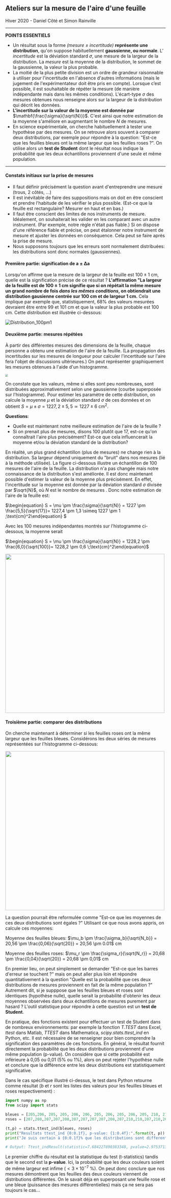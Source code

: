 ## Ateliers sur la mesure de l'aire d'une feuille 

Hiver 2020 - Daniel Côté et Simon Rainville



------

**POINTS ESSENTIELS** 

- Un résultat sous la forme *(mesure ± incertitude)* **représente une distribution**, qu'on suppose habituellement **gaussienne, ou normale**. L’ *incertitude* est la déviation standard 𝜎, une mesure de la largeur de la distribution. La *mesure* est la moyenne de la distribution, le sommet de la gaussienne, la valeur la plus probable.
- La moitié de la plus petite division est un ordre de grandeur raisonnable à utiliser pour l'incertitude en l'absence d'autres informations (mais le jugement de l'expérimentateur doit être pris en compte). Lorsque c’est possible, il est souhaitable de répéter la mesure (de manière indépendante mais dans les mêmes conditions). L'écart-type $\sigma$ des mesures obtenues nous renseigne alors sur la largeur de la distribution qui décrit les données. 
- **L’incertitude sur la valeur de la moyenne est donnée par** $\mathbf{\frac{\sigma}{\sqrt{N}}}$. C'est ainsi que notre estimation de la moyenne s'améliore en augmentant le nombre $N$ de mesures. 
- En science expérimentale, on cherche habituellement à tester une hypothèse par des mesures. On se retrouve alors souvent à comparer deux distributions, par exemple pour répondre à la question: "Est-ce que les feuilles bleues ont la même largeur que les feuilles roses ?". On utilise alors un **test de Student** dont le résultat nous indique la probabilité que les deux échantillons proviennent d'une seule et même population. 

------



#### Constats initiaux sur la prise de mesures

- Il faut définir précisément la question avant d'entreprendre une mesure (trous, 2 côtés, ...) 
- Il est inévitable de faire des suppositions mais on doit en être conscient et prendre l'habitude de les vérifier le plus possible. (Est-ce que la feuille est rectangulaire? Mesurer en haut et en bas.)
- Il faut être conscient des limites de nos instruments de mesure. Idéalement, on souhaiterait les valider en les comparant avec un autre instrument. (Par exemple, notre règle n'était pas fiable.) Si on dispose d'une référence fiable et précise, on peut étalonner notre instrument de mesure et ajuster les données en conséquence. Cela peut se faire après la prise de mesure.
- Nous supposons toujours que les erreurs sont normalement distribuées: les distributions sont donc normales (gaussiennes).



#### Première partie: signification de $\mathbf{a\pm\Delta a}$

Lorsqu'on affirme que la mesure de la largeur de la feuille est $100\pm1~$cm, quelle est la signification précise de ce résultat ?  **L'affirmation "La largeur de la feuille est de $100\pm1~$cm signifie que si on répètait la même mesure un grand nombre de fois *dans les mêmes conditions*, on obtiendrait une distribution gausienne centrée sur 100 cm et de largeur 1 cm.**  Cela implique par exemple que, statistiquement, 68% des valeurs mesurées devraient être entre 99 et 101 cm et que la valeur la plus probable est 100 cm.  Cette distribution est illustrée ci-dessous:

![Distribution_100pm1](Resume-atelier-imperfecto.assets/Distribution_100pm1.png)



#### Deuxième partie: mesures répétées

À partir des différentes mesures des dimensions de la feuille, chaque personne a obtenu une estimation de l'aire de la feuille. (La propagation des incertitudes sur les mesures de longueur pour calculer l'incertitude sur l'aire fera l'objet de discussions ultérieures.) On peut représenter graphiquement les mesures obtenues à l'aide d'un histogramme. 

<img src="Resume-atelier-imperfecto.assets/Donnees-aire-17.png" style="zoom: 50%;" >



On constate que les valeurs, même si elles sont peu nombreuses, sont distribuées approximativement selon une gaussienne (courbe superposée sur l'histogramme). Pour estimer les paramètre de cette distribution, on calcule la moyenne $\mu$ et la déviation standard $\sigma$ de ces données et on obtient $S = \mu \pm \sigma = 1227,2\pm5,5\simeq 1227\pm6~\text{cm}^2$.

**Questions**:

- Quelle est maintenant notre meilleure estimation de l'aire de la feuille ? 
- Si on prenait plus de mesures, disons 100 plutôt que 17, est-ce qu'on connaîtrait l'aire plus précisément? Est-ce que cela influencerait la moyenne et/ou la déviation standard de la distribution?

En réalité, un plus grand échantillon (plus de mesures) ne change rien à la distribution. Sa largeur dépend uniquement du "bruit" dans nos mesures (lié à la méthode utilisée). La figure ci-dessous illustre un échantillon de 100 mesures de l'aire de la feuille. La distribution n'a pas changée mais notre connaissance de la distribution s'est améliorée. Il est donc maintenant possible d'estimer la valeur de la moyenne plus précisément. En effet, l'incertitude sur la moyenne est donnée par la déviation standard $\sigma$ divisée par $\sqrt{N}$, où $N$ est le nombre de mesures . Donc notre estimation de l'aire de la feuille est:

$\begin{equation} S = \mu \pm \frac{\sigma}{\sqrt{N}} = 1227 \pm \frac{5,5}{\sqrt{17}}= 1227,4 \pm 1,3 \simeq 1227 \pm 1 \;\text{cm}^2\end{equation} $

Avec les 100 mesures indépendantes montrés sur l'histogramme ci-dessous, la moyenne serait

$\begin{equation} S = \mu \pm \frac{\sigma}{\sqrt{N}} = 1228,2 \pm \frac{6,0}{\sqrt{100}}= 1228,2 \pm 0,6 \;\text{cm}^2\end{equation}$

<img src="Resume-atelier-imperfecto.assets/Donnees-aire-100.png" width="500">



#### Troisième partie: comparer des distributions

On cherche maintenant à déterminer si les feuilles roses ont la même largeur que les feuilles bleues. Considérons les deux séries de mesures représentées sur l'histogramme ci-dessous:

<img src="Resume-atelier-imperfecto.assets/Feuilles-roses-bleues.png" width="500">

La question pourrait être reformulée comme "Est-ce que les moyennes de ces deux distributions sont égales ?" Utilisant ce que nous avons appris, on calcule ces moyennes: 

Moyenne des feuilles bleues: $\mu_b \pm \frac{\sigma_b}{\sqrt{N_b}} = 20,56 \pm \frac{0,06}{\sqrt{20}} = 20,56 \pm 0.01$ cm

Moyenne des feuilles roses:  $\mu_r \pm \frac{\sigma_r}{\sqrt{N_r}} = 20,68 \pm \frac{0,04}{\sqrt{20}} = 20,68 \pm 0,01$ cm

En premier lieu, on peut simplement se demander "Est-ce que les barres d'erreur se touchent ?" mais on peut aller plus loin et répondre quantitativement à la question "Quelle est la probabilité que ces deux distributions de mesures proviennent en fait de la même population ?" Autrement dit, si je supppose que les feuilles bleues et roses sont identiques (hypothèse nulle), quelle serait la probabilité d'obtenir les deux moyennes observées dans deux échantillons de mesures purement par hasard ? L'outil statistique pour répondre à cette question est un **test de Student**. 

En pratique, des fonctions existent pour effectuer un test de Student dans de nombreux environnements: par exemple la fonction *T.TEST* dans Excel,  *ttest* dans Matlab, *TTEST* dans Mathematica, *scipy.stats.ttest_ind* en Python, etc. Il est nécessaire de se renseigner pour bien comprendre la signification des paramètres de ces fonctions. En général, le résultat fournit directement la probabilité que les deux distributions proviennent d'une même population (p-value). On considère que si cette probabilité est inférieure à 0,05 ou 0,01 (5% ou 1%), alors on peut rejeter l'hypothèse nulle et conclure que la différence entre les deux distributions est statistiquement significative. 

Dans le cas spécifique illustré ci-dessus, le test dans Python retourne comme résultat ($b$ et $r$ sont les listes des valeurs pour les feuilles bleues et roses respectivement) : 

```python
import numpy as np
from scipy import stats

bleues = [205,206, 205, 205, 206, 206, 205, 206, 205, 206, 205, 210, 210, 205, 210, 207, 206, 210, 206, 206, 205]
roses = [207,208,207,207,208,207,207,207,207,208,207,210,210,207,210,207,208,210,207,207,207]

(t,p) = stats.ttest_ind(bleues, roses)
print("Resultats ttest_ind {0:0.1f}, p-value: {1:0.4f}:".format(t, p))
print("Je suis certain à {0:0.1f}% que les distributions sont differentes".format(100*(1-p)))

# Output: Ttest_indResult(statistic=7.684227890383348, pvalue=2.975371339734147e-09)
```

Le premier chiffre du résultat est la statistique du test (t-statistics) tandis que le second est la **p-value**. Ici, la probabilité que les deux couleurs soient de même largeur est infime ($<3\times10^{-7}$ %). On peut donc conclure que nos mesures démontrent que les feuilles des deux couleurs viennent de distributions différentes.  On le savait déja en superposant une feuille rose et une bleue (puissance des mesures différentielles) mais ça ne sera pas toujours le cas... 
